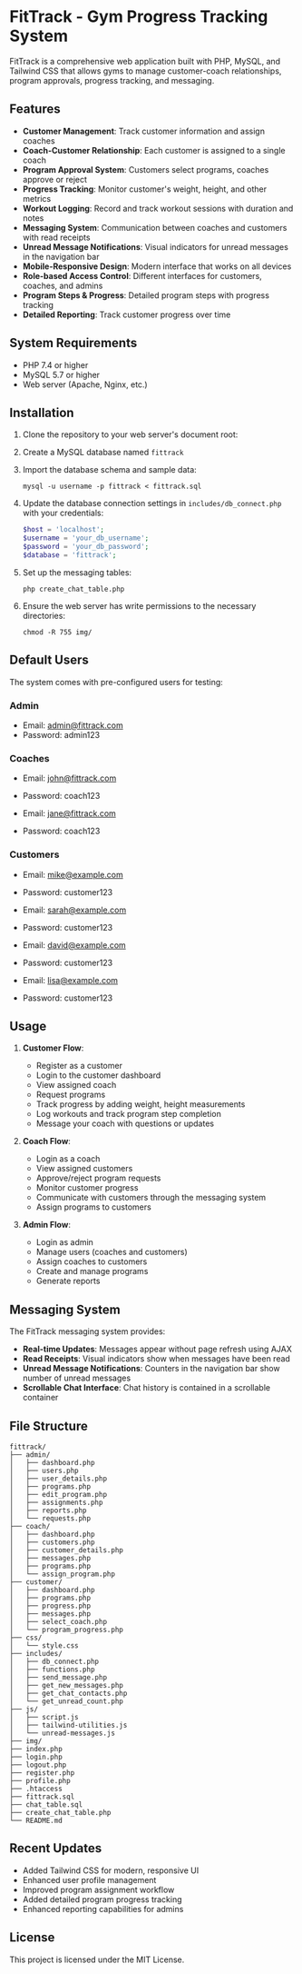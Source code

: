 # FitTrack - Gym Progress Tracking System

FitTrack is a comprehensive web application built with PHP, MySQL, and Tailwind CSS that allows gyms to manage customer-coach relationships, program approvals, progress tracking, and messaging.

## Features

- **Customer Management**: Track customer information and assign coaches
- **Coach-Customer Relationship**: Each customer is assigned to a single coach
- **Program Approval System**: Customers select programs, coaches approve or reject
- **Progress Tracking**: Monitor customer's weight, height, and other metrics
- **Workout Logging**: Record and track workout sessions with duration and notes
- **Messaging System**: Communication between coaches and customers with read receipts
- **Unread Message Notifications**: Visual indicators for unread messages in the navigation bar
- **Mobile-Responsive Design**: Modern interface that works on all devices
- **Role-based Access Control**: Different interfaces for customers, coaches, and admins
- **Program Steps & Progress**: Detailed program steps with progress tracking
- **Detailed Reporting**: Track customer progress over time

## System Requirements

- PHP 7.4 or higher
- MySQL 5.7 or higher
- Web server (Apache, Nginx, etc.)

## Installation

1. Clone the repository to your web server's document root:

2. Create a MySQL database named `fittrack`

3. Import the database schema and sample data:
   ```
   mysql -u username -p fittrack < fittrack.sql
   ```

4. Update the database connection settings in `includes/db_connect.php` with your credentials:
   ```php
   $host = 'localhost';
   $username = 'your_db_username';
   $password = 'your_db_password';
   $database = 'fittrack';
   ```

5. Set up the messaging tables:
   ```
   php create_chat_table.php
   ```

6. Ensure the web server has write permissions to the necessary directories:
   ```
   chmod -R 755 img/
   ```

## Default Users

The system comes with pre-configured users for testing:

### Admin
- Email: admin@fittrack.com
- Password: admin123

### Coaches
- Email: john@fittrack.com
- Password: coach123

- Email: jane@fittrack.com
- Password: coach123

### Customers
- Email: mike@example.com
- Password: customer123

- Email: sarah@example.com
- Password: customer123

- Email: david@example.com
- Password: customer123

- Email: lisa@example.com
- Password: customer123

## Usage

1. **Customer Flow**:
   - Register as a customer
   - Login to the customer dashboard
   - View assigned coach
   - Request programs
   - Track progress by adding weight, height measurements
   - Log workouts and track program step completion
   - Message your coach with questions or updates

2. **Coach Flow**:
   - Login as a coach
   - View assigned customers
   - Approve/reject program requests
   - Monitor customer progress
   - Communicate with customers through the messaging system
   - Assign programs to customers

3. **Admin Flow**:
   - Login as admin
   - Manage users (coaches and customers)
   - Assign coaches to customers
   - Create and manage programs
   - Generate reports

## Messaging System

The FitTrack messaging system provides:

- **Real-time Updates**: Messages appear without page refresh using AJAX
- **Read Receipts**: Visual indicators show when messages have been read
- **Unread Message Notifications**: Counters in the navigation bar show number of unread messages
- **Scrollable Chat Interface**: Chat history is contained in a scrollable container

## File Structure

```
fittrack/
├── admin/
│   ├── dashboard.php
│   ├── users.php
│   ├── user_details.php
│   ├── programs.php
│   ├── edit_program.php
│   ├── assignments.php
│   ├── reports.php
│   └── requests.php
├── coach/
│   ├── dashboard.php
│   ├── customers.php
│   ├── customer_details.php
│   ├── messages.php
│   ├── programs.php
│   └── assign_program.php
├── customer/
│   ├── dashboard.php
│   ├── programs.php
│   ├── progress.php
│   ├── messages.php
│   ├── select_coach.php
│   └── program_progress.php
├── css/
│   └── style.css
├── includes/
│   ├── db_connect.php
│   ├── functions.php
│   ├── send_message.php
│   ├── get_new_messages.php
│   ├── get_chat_contacts.php
│   └── get_unread_count.php
├── js/
│   ├── script.js
│   ├── tailwind-utilities.js
│   └── unread-messages.js
├── img/
├── index.php
├── login.php
├── logout.php
├── register.php
├── profile.php
├── .htaccess
├── fittrack.sql
├── chat_table.sql
├── create_chat_table.php
└── README.md
```

## Recent Updates

- Added Tailwind CSS for modern, responsive UI
- Enhanced user profile management
- Improved program assignment workflow
- Added detailed program progress tracking
- Enhanced reporting capabilities for admins

## License

This project is licensed under the MIT License. 